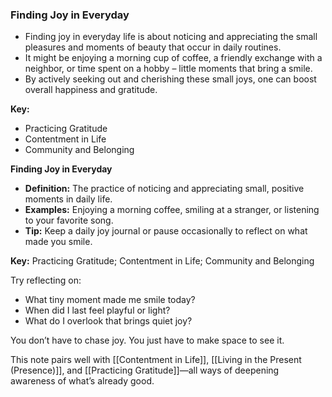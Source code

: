 ### Finding Joy in Everyday

- Finding joy in everyday life is about noticing and appreciating the small pleasures and moments of beauty that occur in daily routines.
- It might be enjoying a morning cup of coffee, a friendly exchange with a neighbor, or time spent on a hobby – little moments that bring a smile.
- By actively seeking out and cherishing these small joys, one can boost overall happiness and gratitude.

**Key:**
- Practicing Gratitude
- Contentment in Life
- Community and Belonging

**Finding Joy in Everyday**

- **Definition:** The practice of noticing and appreciating small, positive moments in daily life.
- **Examples:** Enjoying a morning coffee, smiling at a stranger, or listening to your favorite song.
- **Tip:** Keep a daily joy journal or pause occasionally to reflect on what made you smile.

**Key:** Practicing Gratitude; Contentment in Life; Community and Belonging


Try reflecting on:
- What tiny moment made me smile today?
- When did I last feel playful or light?
- What do I overlook that brings quiet joy?

You don’t have to chase joy. You just have to make space to see it.

This note pairs well with [[Contentment in Life]], [[Living in the Present (Presence)]], and [[Practicing Gratitude]]—all ways of deepening awareness of what’s already good.